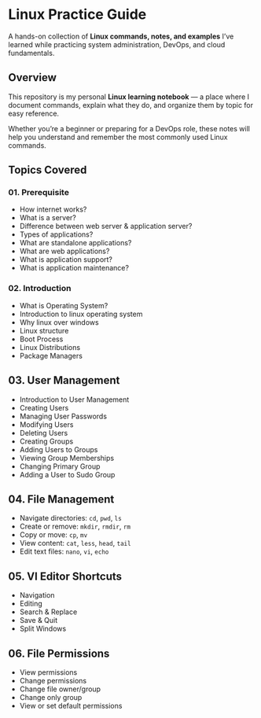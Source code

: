 # Linux Practice Guide

A hands-on collection of **Linux commands, notes, and examples** I’ve learned while practicing system administration, DevOps, and cloud fundamentals.

## Overview

This repository is my personal **Linux learning notebook** — a place where I document commands, explain what they do, and organize them by topic for easy reference.

Whether you’re a beginner or preparing for a DevOps role, these notes will help you understand and remember the most commonly used Linux commands.

## Topics Covered

### 01. Prerequisite

* How internet works?
* What is a server?
* Difference between web server & application server?
* Types of applications?
* What are standalone applications?
* What are web applications?
* What is application support?
* What is application maintenance?

### 02. Introduction

* What is Operating System?
* Introduction to linux operating system
* Why linux over windows
* Linux structure
* Boot Process
* Linux Distributions
* Package Managers

## 03. User Management

* Introduction to User Management
* Creating Users
* Managing User Passwords
* Modifying Users
* Deleting Users
* Creating Groups
* Adding Users to Groups
* Viewing Group Memberships
* Changing Primary Group
* Adding a User to Sudo Group

## 04. File Management

* Navigate directories: `cd`, `pwd`, `ls`
* Create or remove: `mkdir`, `rmdir`, `rm`
* Copy or move: `cp`, `mv`
* View content: `cat`, `less`, `head`, `tail`
* Edit text files: `nano`, `vi`, `echo`

## 05. VI Editor Shortcuts

* Navigation
* Editing
* Search & Replace
* Save & Quit
* Split Windows

## 06. File Permissions

* View permissions
* Change permissions
* Change file owner/group
* Change only group
* View or set default permissions

